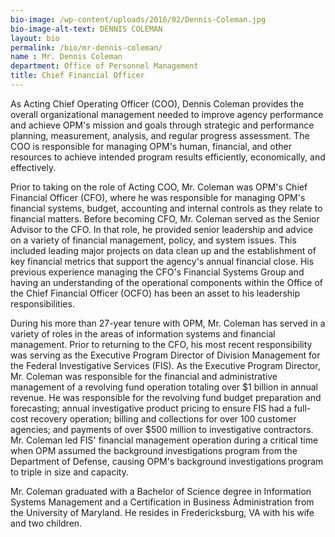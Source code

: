 ```yaml
---
bio-image: /wp-content/uploads/2016/02/Dennis-Coleman.jpg
bio-image-alt-text: DENNIS COLEMAN
layout: bio
permalink: /bio/mr-dennis-coleman/
name : Mr. Dennis Coleman
department: Office of Personnel Management
title: Chief Financial Officer
---
```

As Acting Chief Operating Officer (COO), Dennis Coleman provides the overall organizational management needed to improve agency performance and achieve OPM's mission and goals through strategic and performance planning, measurement, analysis, and regular progress assessment. The COO is responsible for managing OPM's human, financial, and other resources to achieve intended program results efficiently, economically, and effectively.
             
Prior to taking on the role of Acting COO, Mr. Coleman was OPM's Chief Financial Officer (CFO), where he was responsible for managing OPM's financial systems, budget, accounting and internal controls as they relate to financial matters. Before becoming CFO, Mr. Coleman served as the Senior Advisor to the CFO. In that role, he provided senior leadership and advice on a variety of financial management, policy, and system issues.  This included leading major projects on data clean up and the establishment of key financial metrics that support the agency's annual financial close.  His previous experience managing the CFO's Financial Systems Group and having an understanding of the operational components within the Office of the Chief Financial Officer (OCFO) has been an asset to his leadership responsibilities.
             
During his more than 27-year tenure with OPM, Mr. Coleman has served in a variety of roles in the areas of information systems and financial management.  Prior to returning to the CFO, his most recent responsibility was serving as the Executive Program Director of Division Management for the Federal Investigative Services (FIS). As the Executive Program Director, Mr. Coleman was responsible for the financial and administrative management of a revolving fund operation totaling over $1 billion in annual revenue. He was responsible for the revolving fund budget preparation and forecasting; annual investigative product pricing to ensure FIS had a full-cost recovery operation; billing and collections for over 100 customer agencies; and payments of over $500 million to investigative contractors.  Mr. Coleman led FIS' financial management operation during a critical time when OPM assumed the background investigations program from the Department of Defense, causing OPM's background investigations program to triple in size and capacity.
             
Mr. Coleman graduated with a Bachelor of Science degree in Information Systems Management and a Certification in Business Administration from the University of Maryland.  He resides in Fredericksburg, VA with his wife and two children.

